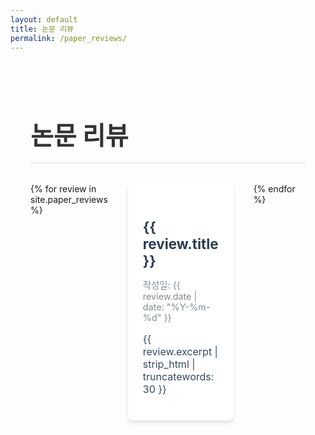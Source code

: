 ```yaml
---
layout: default
title: 논문 리뷰
permalink: /paper_reviews/
---
```

<style>
.page-container {
  max-width: 1200px;
  margin: 0 auto;
  padding: 2rem;
}

.page-title {
  font-size: 2.5rem;
  color: #333;
  margin-bottom: 2rem;
  text-align: left;
  border-bottom: 2px solid #eaeaea;
  padding-bottom: 1rem;
}

.reviews-grid {
  display: grid;
  grid-template-columns: repeat(3, 1fr);
  gap: 2rem;
  margin-top: 2rem;
}

.review-card {
  background-color: #fff;
  border-radius: 8px;
  box-shadow: 0 4px 6px rgba(0, 0, 0, 0.1);
  padding: 1.5rem;
  transition: transform 0.3s ease, box-shadow 0.3s ease;
  cursor: pointer;
}

.review-card:hover {
  transform: translateY(-5px);
  box-shadow: 0 6px 12px rgba(0, 0, 0, 0.15);
}

.review-title {
  font-size: 1.4rem;
  margin-bottom: 0.5rem;
}

.review-title a {
  color: #2c3e50;
  text-decoration: none;
}

.review-date {
  font-size: 0.9rem;
  color: #7f8c8d;
  margin-bottom: 1rem;
}

.review-excerpt {
  font-size: 1rem;
  color: #34495e;
  margin-bottom: 1rem;
}
</style>

<div class="page-container">
  <h1 class="page-title">논문 리뷰</h1>
  <div class="reviews-grid">
    {% for review in site.paper_reviews %}
    <div class="review-card" data-url="{{ review.url | relative_url }}">
      <h2 class="review-title"><a href="{{ review.url | relative_url }}">{{ review.title }}</a></h2>
      <p class="review-date">작성일: {{ review.date | date: "%Y-%m-%d" }}</p>
      <p class="review-excerpt">{{ review.excerpt | strip_html | truncatewords: 30 }}</p>
    </div>
    {% endfor %}
  </div>
</div>

<script>
document.querySelectorAll('.review-card').forEach(function(card) {
  card.addEventListener('click', function(e) {
    if (!e.target.closest('a')) {
      window.location.href = this.getAttribute('data-url');
    }
  });
});
</script>